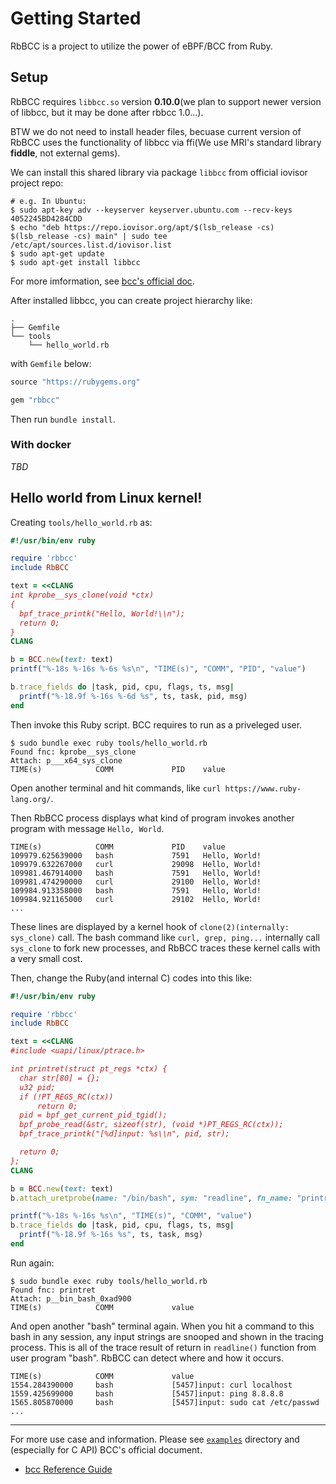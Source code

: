 # Getting Started

RbBCC is a project to utilize the power of eBPF/BCC from Ruby.

## Setup

RbBCC requires `libbcc.so` version **0.10.0**(we plan to support newer version of libbcc, but it may be done after rbbcc 1.0...).

BTW we do not need to install header files, becuase current version of RbBCC uses the functionality of libbcc via ffi(We use MRI's standard library **fiddle**, not external gems).

We can install this shared library via package `libbcc` from official iovisor project repo:

```console
# e.g. In Ubuntu:
$ sudo apt-key adv --keyserver keyserver.ubuntu.com --recv-keys 4052245BD4284CDD
$ echo "deb https://repo.iovisor.org/apt/$(lsb_release -cs) $(lsb_release -cs) main" | sudo tee /etc/apt/sources.list.d/iovisor.list
$ sudo apt-get update
$ sudo apt-get install libbcc
```

For more imformation, see [bcc's official doc](https://github.com/iovisor/bcc/blob/master/INSTALL.md).

After installed libbcc, you can create project hierarchy like:

```
.
├── Gemfile
└── tools
    └── hello_world.rb
```

with `Gemfile` below:

```ruby
source "https://rubygems.org"

gem "rbbcc"
```

Then run `bundle install`.

### With docker

_TBD_

## Hello world from Linux kernel!

Creating `tools/hello_world.rb` as:

```ruby
#!/usr/bin/env ruby

require 'rbbcc'
include RbBCC

text = <<CLANG
int kprobe__sys_clone(void *ctx)
{
  bpf_trace_printk("Hello, World!\\n");
  return 0;
}
CLANG

b = BCC.new(text: text)
printf("%-18s %-16s %-6s %s\n", "TIME(s)", "COMM", "PID", "value")

b.trace_fields do |task, pid, cpu, flags, ts, msg|
  printf("%-18.9f %-16s %-6d %s", ts, task, pid, msg)
end
```

Then invoke this Ruby script. BCC requires to run as a priveleged user.

```console
$ sudo bundle exec ruby tools/hello_world.rb                                       
Found fnc: kprobe__sys_clone
Attach: p___x64_sys_clone
TIME(s)            COMM             PID    value
```

Open another terminal and hit commands, like `curl https://www.ruby-lang.org/`.

Then RbBCC process displays what kind of program invokes another program with message `Hello, World`.

```console
TIME(s)            COMM             PID    value
109979.625639000   bash             7591   Hello, World!
109979.632267000   curl             29098  Hello, World!
109981.467914000   bash             7591   Hello, World!
109981.474290000   curl             29100  Hello, World!
109984.913358000   bash             7591   Hello, World!
109984.921165000   curl             29102  Hello, World!
...
```

These lines are displayed by a kernel hook of `clone(2)(internally: sys_clone)` call. The bash command like `curl, grep, ping...` internally call `sys_clone` to fork new processes, and RbBCC traces these kernel calls with a very small cost.

Then, change the Ruby(and internal C) codes into this like:

```ruby
#!/usr/bin/env ruby

require 'rbbcc'
include RbBCC

text = <<CLANG
#include <uapi/linux/ptrace.h>

int printret(struct pt_regs *ctx) {
  char str[80] = {};
  u32 pid;
  if (!PT_REGS_RC(ctx))
      return 0;
  pid = bpf_get_current_pid_tgid();
  bpf_probe_read(&str, sizeof(str), (void *)PT_REGS_RC(ctx));
  bpf_trace_printk("[%d]input: %s\\n", pid, str);

  return 0;
};
CLANG

b = BCC.new(text: text)
b.attach_uretprobe(name: "/bin/bash", sym: "readline", fn_name: "printret")

printf("%-18s %-16s %s\n", "TIME(s)", "COMM", "value")
b.trace_fields do |task, pid, cpu, flags, ts, msg|
  printf("%-18.9f %-16s %s", ts, task, msg)
end
```

Run again:

```console
$ sudo bundle exec ruby tools/hello_world.rb                                       
Found fnc: printret
Attach: p__bin_bash_0xad900
TIME(s)            COMM             value
```

And open another "bash" terminal again. When you hit a command to this bash in any session, any input strings are snooped and shown in the tracing process. This is all of the trace result of return in `readline()` function from user program "bash". RbBCC can detect where and how it occurs.

```console
TIME(s)            COMM             value
1554.284390000     bash             [5457]input: curl localhost
1559.425699000     bash             [5457]input: ping 8.8.8.8
1565.805870000     bash             [5457]input: sudo cat /etc/passwd
...
```

----

For more use case and information. Please see [`examples`](../examples/) directory and (especially for C API) BCC's official document.

* [bcc Reference Guide](https://github.com/iovisor/bcc/blob/master/docs/reference_guide.md)
